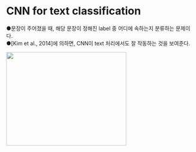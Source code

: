 # CNN for text classification
●문장이 주어졌을 때, 해당 문장이 정해진 label 중 어디에 속하는지 분류하는 문제이다.  
●[Kim et al., 2014]에 의하면, CNN이 text 처리에서도 잘 작동하는 것을 보여준다.  
 
<img src="https://user-images.githubusercontent.com/98728682/152473514-32f5dea4-94f5-4ef3-a8f4-82897525f4c0.png" width="320" height="250">
